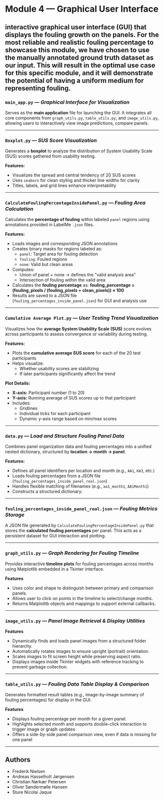 #  Module 4 — Graphical User Interface

interactive graphical user interface (GUI) that displays
the fouling growth on the panels. For the most reliable and realistic fouling percentage
to showcase this module, we have chosen to use the manually annotated ground truth
dataset as our input. This will result in the optimal use case for this specific module, and it
will demonstrate the potential of having a uniform medium for representing fouling.
---

### `main_app.py` — _Graphical Interface for Visualization_  
Serves as the **main application** file for launching the GUI. It integrates all core components from `graph_utils.py`, `table_utils.py`, and `image_utils.py`, allowing users to interactively view image predictions, compare panels.

---

### `Boxplot.py` — _SUS Score Visualization_

Generates a **boxplot** to analyze the distribution of System Usability Scale (SUS) scores gathered from usability testing.

**Features:**
- Visualizes the spread and central tendency of 20 SUS scores
- Uses `seaborn` for clean styling and thicker line widths for clarity
- Titles, labels, and grid lines enhance interpretability

---


### `CalculateFoulingPercentageInsidePanel.py` — _Fouling Area Calculation_

Calculates the **percentage of fouling** within labeled `panel` regions using annotations provided in LabelMe `.json` files.

**Features:**
- Loads images and corresponding JSON annotations
- Creates binary masks for regions labeled as:
  - `panel`: Target area for fouling detection
  - `fouling`: Fouled regions
  - `none`: Valid but clean areas
- Computes:
  - Union of panel + none → defines the "valid analysis area"
  - Intersection of fouling within the valid area
- Calculates the **fouling percentage** as:
**fouling_percentage = (fouling_pixels / (fouling_pixels + clean_pixels)) × 100**
- Results are saved to a JSON file (`fouling_percentages_inside_panel.json`) for GUI and analysis use
---

### `Cumulative Average Plot.py` — _User Testing Trend Visualization_

Visualizes how the **average System Usability Scale (SUS)** score evolves across participants to assess convergence or variability during testing.

**Features:**
- Plots the **cumulative average SUS score** for each of the 20 test participants
- Helps visualize:
  - Whether usability scores are stabilizing
  - If later participants significantly affect the trend

**Plot Details:**
- **X-axis:** Participant number (1 to 20)
- **Y-axis:** Running average of SUS scores up to that participant
- Includes:
  - Gridlines
  - Individual ticks for each participant
  - Dynamic y-axis range based on min/max scores

---

### `data.py` — _Load and Structure Fouling Panel Data_

Combines panel organization data and fouling percentages into a unified nested dictionary, structured by **location → month → panel**.

**Features:**
- Defines all panel identifiers per location and month (e.g., `AA1`, `KA3`, etc.)
- Loads fouling percentages from a JSON file (`fouling_percentages_inside_panel_real.json`)
- Handles flexible matching of filenames (e.g., `aa1_month1`, `AA1Month1`)
- Constructs a structured dictionary:

---

### `fouling_percentages_inside_panel_real.json` — _Fouling Metrics Storage_

A JSON file generated by `CalculateFoulingPercentageInsidePanel.py` that stores the **calculated fouling percentages** per panel. This acts as a persistent dataset for GUI interaction and plotting.

---

### `graph_utils.py` — _Graph Rendering for Fouling Timeline_

Provides interactive **timeline plots** for fouling percentages across months using Matplotlib embedded in a Tkinter interface.

**Features**
- Uses color and shape to distinguish between primary and comparison panels.
- Allows user to click on points in the timeline to select/change months.
- Returns Matplotlib objects and mappings to support external callbacks.

---

### `image_utils.py` — _Panel Image Retrieval & Display Utilities_

**Features** 
- Dynamically finds and loads panel images from a structured folder hierarchy.
- Automatically rotates images to ensure upright (portrait) orientation.
- Scales images to fit screen height while preserving aspect ratio.
- Displays images inside Tkinter widgets with reference tracking to prevent garbage collection.

---

### `table_utils.py` — _Fouling Data Table Display & Comparison_

Generates formatted result tables (e.g., image-by-image summary of fouling percentages) for display in the GUI.

**Features**
- Displays fouling percentage per month for a given panel.
- Highlights selected month and supports double-click interaction to trigger image or graph updates
- Offers a side-by-side panel comparison view, even if data is missing for one panel

---

## Authors

- Frederik Nielsen  
- Andreas Hasselholt Jørgensen
- Christian Nørkær Petersen
- Oliver Søndermølle Hansen
- Sture Nicolai Jaque
